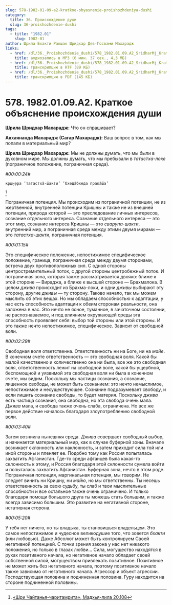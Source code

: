 ```yaml
---
slug: 578-1982-01-09-a2-kratkoe-obyasnenie-proishozhdeniya-dushi
category:
  title: 36. Происхождение души
  slug: 36-proishozhdenie-dushi
tags:
  - title: "1982.01"
    slug: 1982-01
author: Шрила Бхакти Ракшак Шридхар Дев-Госвами Махарадж
links:
  - href: /dl/36._Proishozhdenie_dushi/578_1982.01.09.A2_SridharMj_Kratkoe_obyasnenie_proishojdeniya_dushi.mp3
    title: аудиозапись в MP3 (6 мин. 37 сек., 4,3 МБ)
  - href: /dl/36._Proishozhdenie_dushi/578_1982.01.09.A2_SridharMj_Kratkoe_obyasnenie_proishojdeniya_dushi.rtf
    title: транскрипцию в RTF (89 КБ)
  - href: /dl/36._Proishozhdenie_dushi/578_1982.01.09.A2_SridharMj_Kratkoe_obyasnenie_proishojdeniya_dushi.pdf
    title: транскрипцию в PDF (145 КБ)
---
```


# 578. 1982.01.09.A2. Краткое объяснение происхождения души

**Шрила Шридхар Махарадж:** Что он спрашивает?

**Акхаянанда Махарадж (Сагар Махарадж):** Ваш вопрос в том, как мы попали в материальный мир?

**Шрила Шридхар Махарадж:** Мы не должны думать, что мы были в духовном мире. Мы должны думать, что мы пребывали в *татастха-локе* (пограничное положение, пограничная среда).

*#00:00:24#*

    кр̣ш̣н̣ера ’тат̣астха̄-ш́акти’ ’бхеда̄бхеда прака̄ш́а’
[^_ftn1]

Пограничная потенция. Мы происходим из пограничной потенции, не из жертвенной, внутренней потенции Кришны и также не из внешней потенции, природа которой — это преследование личных интересов, сознание отдельного интереса. Сознание отдельного интереса — это этот мир, сознание интереса Кришны — это *сварупа-шакти*, внутренний мир, а пограничная среда между этими двумя мирами — это *татастха-шакти*, пограничная потенция.

*#00:01:15#*

Это специфическое положение, непостижимое специфическое положение, граница, пограничная среда между двумя сторонами, встреча двух противоположных сил. С одной стороны центростремительный поток, с другой стороны центробежный поток. И пограничная зона, которая также рассматривается двояко: ближе к этой стороне — Вираджа, а ближе к высшей стороне — Брахмалока. В целом *джива* происходит из Брахма-локи, и одни *дживы* выбирают эту сторону, другие *дживы* — ту сторону. Таково начало, так мы можем мыслить об этих вещах. Но мы обладаем способностью к адаптации, у нас есть способность адаптации к обеим сторонам реальности, она заложена в нас. Это нечто не ясное, туманное, в зачаточном состоянии, не распознаваемое, и под влиянием окружающей среды эта способность проявляет себя: выбор той стороны или этой стороны. И это также нечто непостижимое, специфическое. Зависит от свободной воли.

*#00:02:29#*

Свободная воля ответственна. Ответственность ни на Боге, ни на *майе*. В конечном счете ответственность — это свободная воля. Какой бы малой качественно и количественно она ни была, все же это свободная воля, ответственность лежит на свободной воле, какой бы ущербной, беспомощной и уязвимой эта свободная воля ни была в конечном счете, мы видим. Поскольку мы частицы сознания, а сознание, лишенное свободы, не может быть сознанием: это нечто немыслимое, непостижимое и несуществующее. Сознание подразумевает свободу, и если лишить сознание свободы, то будет материя. Поскольку *джива* есть частица сознания, она свободна, но эта свобода очень мала. *Джива* мала, и свобода также очень слаба, ограничена. Но все же первое действие началось благодаря злоупотреблению свободной воли.

*#00:03:40#*

Затем возникла нынешняя среда. *Джива* совершает свободный выбор, и начинается материальный мир, как в случае буферной зоны. Вначале возникает склонность или наклонность, и затем приходит сила той или иной стороны и пленяет ее. Подобно тому как Россия попыталась захватить Афганистан. Где-то среди афганцев была какая-то склонность к этому, и Россия благодаря этой склонности сумела войти и попыталась захватить Афганистан. Буферная зона, нечто в этом роде. Пограничная потенция, маргинальная потенция, мы говорим. Не следует винить ни Кришну, ни *майю*, но мы ответственны. Ты несешь ответственность за свою судьбу, ты слаб и твои мыслительные способности и все остальное также очень ограничено. И только благодаря помощи большого друга ты можешь стать большим, и также всегда зависимо большим. Это развитие на негативной стороне, негативная сторона.

*#00:05:20#*

У тебя нет ничего, но ты владыка, ты становишься владельцем. Это самое непостижимое и чудесное великодушие того, что зовется *бхакти* (или любовью). Даже Абсолют может быть контролируем Своей негативной потенцией. С точки зрения закона у нас нет никакого положения, но только в глазах любви… Сила, могущество находятся в руках позитивного начала, но негативное начало обладает своей собственной силой, могуществом привлекать позитивное. Позитивное не может жить без негативного начала, поэтому позитивное начало также зависимо от негативного начала. Агрессор и объект агрессии. Господствующая половина и подчиненная половина. Гуру находится на стороне подчиненной половины.



[^_ftn1]: [«Шри Чайтанья-чаритамрита», Мадхья-лила 20.108](../notes/shri-chajtanya-charitamrita-madhya-lila/shri-chajtanya-charitamrita-madhya-lila-20-108.md)
